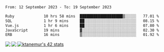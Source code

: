 <!--START_SECTION:waka-->

```txt
From: 12 September 2023 - To: 19 September 2023

Ruby             10 hrs 58 mins  ███████████████████▒░░░░░   77.01 %
SQL              1 hr 9 mins     ██░░░░░░░░░░░░░░░░░░░░░░░   08.15 %
Vue.js           1 hr 6 mins     ██░░░░░░░░░░░░░░░░░░░░░░░   07.80 %
JavaScript       19 mins         ▓░░░░░░░░░░░░░░░░░░░░░░░░   02.30 %
ERB              16 mins         ▒░░░░░░░░░░░░░░░░░░░░░░░░   01.92 %
```

<!--END_SECTION:waka-->
<a href="https://github.com/anuraghazra/github-readme-stats">
  <img align="left" src="https://github-readme-stats.vercel.app/api?username=Tanesan&count_private=true&show_icons=true" />
<img align="left" src="https://github-readme-stats.vercel.app/api/top-langs/?username=Tanesan" />
</a>

[![ktanemur's 42 stats](https://badge42.vercel.app/api/v2/cl1wslf6s002109l771rng2w8/stats?cursusId=21&coalitionId=62)](https://github.com/JaeSeoKim/badge42)
